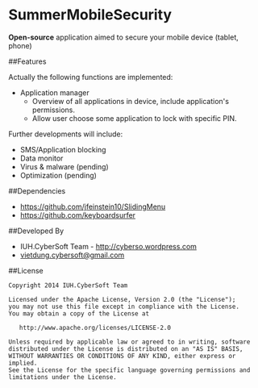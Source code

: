SummerMobileSecurity
====================

<b>Open-source</b> application aimed to secure your mobile device (tablet, phone)

##Features


Actually the following functions are implemented:
* Application manager
    - Overview of all applications in device, include application's permissions.
    - Allow user choose some application to lock with specific PIN.


Further developments will include:
* SMS/Application blocking
* Data monitor
* Virus & malware (pending)
* Optimization (pending)


##Dependencies

* https://github.com/jfeinstein10/SlidingMenu
* https://github.com/keyboardsurfer

##Developed By


* IUH.CyberSoft Team - http://cyberso.wordpress.com
* <vietdung.cybersoft@gmail.com>



##License


    Copyright 2014 IUH.CyberSoft Team

    Licensed under the Apache License, Version 2.0 (the "License");
    you may not use this file except in compliance with the License.
    You may obtain a copy of the License at

       http://www.apache.org/licenses/LICENSE-2.0

    Unless required by applicable law or agreed to in writing, software
    distributed under the License is distributed on an "AS IS" BASIS,
    WITHOUT WARRANTIES OR CONDITIONS OF ANY KIND, either express or implied.
    See the License for the specific language governing permissions and
    limitations under the License.

